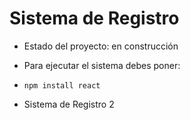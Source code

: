 <h1>Sistema de Registro</h1>

- Estado del proyecto: en construcción

- Para ejecutar el sistema debes poner:

- ````npm install react````

- Sistema de Registro 2
